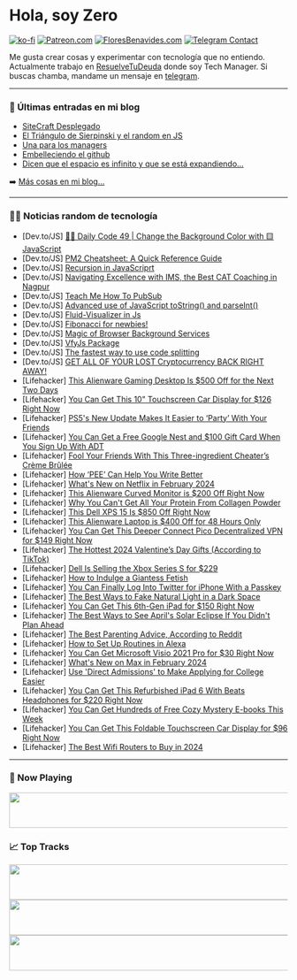 # Hola, soy Zero

[![ko-fi](https://ko-fi.com/img/githubbutton_sm.svg)](https://ko-fi.com/J3J4N0LUK)
[![Patreon.com](https://img.shields.io/endpoint.svg?url=https%3A%2F%2Fshieldsio-patreon.vercel.app%2Fapi%3Fusername%3Dzerodragon%26type%3Dpatrons&style=for-the-badge)](https://patreon.com/zerodragon)
[![FloresBenavides.com](https://img.shields.io/website?down_message=oops&label=MiBlog&style=for-the-badge&up_message=online&url=https%3A%2F%2Ffloresbenavides.com)](https://floresbenavides.com)
[![Telegram Contact](https://img.shields.io/badge/escr%C3%ADbeme-ZeroDragon-%2326A5E4?style=for-the-badge&logo=telegram)](https://t.me/zerodragon)

Me gusta crear cosas y experimentar con tecnología que no entiendo.
Actualmente trabajo en [ResuelveTuDeuda](http://github.com/resuelve) donde soy Tech Manager.
Si buscas chamba, mandame un mensaje en [telegram](https://t.me/zerodragon).

---

### 📕 Últimas entradas en mi blog
<!-- BLOG-POST-LIST:START -->
- [SiteCraft Desplegado](https://floresbenavides.com/sitecraft-desplegado/)
- [El Triángulo de Sierpinski y el random en JS](https://floresbenavides.com/el-triangulo-de-sierpinski-y-el-random-en-js/)
- [Una para los managers](https://floresbenavides.com/una-para-los-managers/)
- [Embelleciendo el github](https://floresbenavides.com/embelleciendo-el-github/)
- [Dicen que el espacio es infinito y que se está expandiendo…](https://floresbenavides.com/dicen-que-el-espacio-es-infinito-y-que-se-esta-expandiendo/)
<!-- BLOG-POST-LIST:END -->

➡️ [Más cosas en mi blog...](https://floresbenavides.com)

---

### 👨‍💻 Noticias random de tecnología
<!-- TECH-POSTS:START -->
- [Dev.to/JS] [👨‍💻 Daily Code 49 | Change the Background Color with 🟨JavaScript](https://dev.to/gregor_schafroth/daily-code-49-change-the-background-color-with-javascript-fmo)
- [Dev.to/JS] [PM2 Cheatsheet: A Quick Reference Guide](https://dev.to/manthanank/pm2-cheatsheet-a-quick-reference-guide-f6e)
- [Dev.to/JS] [Recursion in JavaScriprt](https://dev.to/hriztam/recursion-in-javascriprt-2499)
- [Dev.to/JS] [Navigating Excellence with IMS, the Best CAT Coaching in Nagpur](https://dev.to/imsnagpur/navigating-excellence-with-ims-the-best-cat-coaching-in-nagpur-2lb6)
- [Dev.to/JS] [Teach Me How To PubSub](https://dev.to/ignoreintuition/teach-me-how-to-pubsub-3dkl)
- [Dev.to/JS] [Advanced use of JavaScript toString&lpar;&rpar; and parseInt&lpar;&rpar;](https://dev.to/vvkkumar06/advanced-use-of-javascript-tostring-and-parseint-po6)
- [Dev.to/JS] [Fluid-Visualizer in Js](https://dev.to/discmisc/fluid-visualizer-in-js-45b9)
- [Dev.to/JS] [Fibonacci for newbies!](https://dev.to/moniii333/fibonacci-for-newbies-3gca)
- [Dev.to/JS] [Magic of Browser Background Services](https://dev.to/mino/magic-of-browser-background-services-1m57)
- [Dev.to/JS] [VfyJs Package](https://dev.to/m__mdy__m/vfyjs-package-2li0)
- [Dev.to/JS] [The fastest way to use code splitting](https://dev.to/bytedanceoss/the-fastest-way-to-use-code-splitting-1b42)
- [Dev.to/JS] [GET ALL OF YOUR LOST Cryptocurrency BACK RIGHT AWAY!](https://dev.to/chahataylor22/get-all-of-your-lost-cryptocurrency-back-right-away-4l02)
- [Lifehacker] [This Alienware Gaming Desktop Is $500 Off for the Next Two Days](https://lifehacker.com/tech/alienware-aurora-r15-gaming-desktop-dell-flash-sale)
- [Lifehacker] [You Can Get This 10&quot; Touchscreen Car Display for $126 Right Now](https://lifehacker.com/travel/touchscreen-car-display-sale)
- [Lifehacker] [PS5&#39;s New Update Makes It Easier to ‘Party’ With Your Friends](https://lifehacker.com/entertainment/playstation-5-firmware-update-parties)
- [Lifehacker] [You Can Get a Free Google Nest and $100 Gift Card When You Sign Up With ADT](https://lifehacker.com/tech/get-a-free-google-nest-and-100-gift-card-with-this-adt-deal)
- [Lifehacker] [Fool Your Friends With This Three-ingredient Cheater’s Crème Brûlée](https://lifehacker.com/food-drink/3-ingredient-easy-creme-brulee-recipe)
- [Lifehacker] [How ‘PEE’ Can Help You Write Better](https://lifehacker.com/work/write-better-with-pee-mnemonic-device)
- [Lifehacker] [What&#39;s New on Netflix in February 2024](https://lifehacker.com/entertainment/whats-new-on-netflix-february-2024)
- [Lifehacker] [This Alienware Curved Monitor is $200 Off Right Now](https://lifehacker.com/entertainment/alienware-34-curved-qd-oled-gaming-monitor-dell-flash-sale)
- [Lifehacker] [Why You Can&#39;t Get All Your Protein From Collagen Powder](https://lifehacker.com/health/does-collagen-powder-count-as-protein)
- [Lifehacker] [This Dell XPS 15 Is $850 Off Right Now](https://lifehacker.com/tech/this-dell-xps-15-is-on-sale-right-now)
- [Lifehacker] [This Alienware Laptop is $400 Off for 48 Hours Only](https://lifehacker.com/tech/alienware-x14-r2-gaming-laptop-dell-flash-sale)
- [Lifehacker] [You Can Get This Deeper Connect Pico Decentralized VPN for $149 Right Now](https://lifehacker.com/tech/deeper-connect-pico-vpn-sale)
- [Lifehacker] [The Hottest 2024 Valentine’s Day Gifts &lpar;According to TikTok&rpar;](https://lifehacker.com/money/the-best-2024-valentines-day-gifts-according-to-tiktok)
- [Lifehacker] [Dell Is Selling the Xbox Series S for $229](https://lifehacker.com/entertainment/xbox-series-s-sale)
- [Lifehacker] [How to Indulge a Giantess Fetish](https://lifehacker.com/relationships/how-to-act-out-a-giantess-fetish)
- [Lifehacker] [You Can Finally Log Into Twitter for iPhone With a Passkey](https://lifehacker.com/tech/how-to-log-into-twitter-on-iphone-with-a-passkey)
- [Lifehacker] [The Best Ways to Fake Natural Light in a Dark Space](https://lifehacker.com/home/fake-natural-light-in-a-dark-space)
- [Lifehacker] [You Can Get This 6th-Gen iPad for $150 Right Now](https://lifehacker.com/6th-gen-ipad-sale)
- [Lifehacker] [The Best Ways to See April&#39;s Solar Eclipse If You Didn&#39;t Plan Ahead](https://lifehacker.com/travel/how-to-see-aprils-solar-eclipse-if-you-didnt-plan)
- [Lifehacker] [The Best Parenting Advice, According to Reddit](https://lifehacker.com/family/best-parenting-advice-according-to-reddit)
- [Lifehacker] [How to Set Up Routines in Alexa](https://lifehacker.com/tech/how-to-set-up-alexa-routines)
- [Lifehacker] [You Can Get Microsoft Visio 2021 Pro for $30 Right Now](https://lifehacker.com/tech/microsoft-visio-pro-sale)
- [Lifehacker] [What&#39;s New on Max in February 2024](https://lifehacker.com/entertainment/whats-new-on-max-february-2024)
- [Lifehacker] [Use &#39;Direct Admissions&#39; to Make Applying for College Easier](https://lifehacker.com/family/direct-admissions-college)
- [Lifehacker] [You Can Get This Refurbished iPad 6 With Beats Headphones for $220 Right Now](https://lifehacker.com/tech/ipad-6-beats-headphones-sale)
- [Lifehacker] [You Can Get Hundreds of Free Cozy Mystery E-books This Week](https://lifehacker.com/entertainment/free-mystery-e-books-kindle)
- [Lifehacker] [You Can Get This Foldable Touchscreen Car Display for $96 Right Now](https://lifehacker.com/travel/foldable-touchscreen-car-display-sale)
- [Lifehacker] [The Best Wifi Routers to Buy in 2024](https://lifehacker.com/tech/best-wifi-routers)<!-- TECH-POSTS:END -->

---

### 🎵 Now Playing
<a href="https://spotify-now-playing-dun.vercel.app/now-playing?open"><img src="https://spotify-now-playing-dun.vercel.app/now-playing" width="540" height="64"></a>

### 📈 Top Tracks
<a href="https://spotify-now-playing-dun.vercel.app/top-tracks?i=1&open"><img src="https://spotify-now-playing-dun.vercel.app/top-tracks?i=1" width="540" height="64"></a>
<a href="https://spotify-now-playing-dun.vercel.app/top-tracks?i=2&open"><img src="https://spotify-now-playing-dun.vercel.app/top-tracks?i=2" width="540" height="64"></a>
<a href="https://spotify-now-playing-dun.vercel.app/top-tracks?i=3&open"><img src="https://spotify-now-playing-dun.vercel.app/top-tracks?i=3" width="540" height="64"></a>
